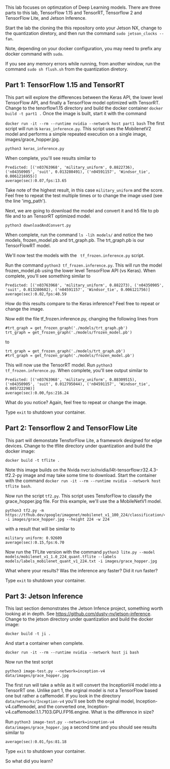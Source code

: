 This lab focuses on optimzation of Deep Learning models.  There are three parts to this lab, TensorFlow 1.15 and TensorRT, Tensorflow 2 and TensorFlow Lite, and Jetson Inference.

Start the lab the cloning the this repository onto your Jetson NX, change to the quantization
 diretory, and then run the command `sudo jetson_clocks --fan`.

Note, depending on your docker configuration, you may need to prefix any docker command with `sudo`.

If you see any memory errors while running, from another window, run the command `sudo sh flush.sh` from the quantization
diretory.

## Part 1: TensorFlow 1.15 and TensorRT
This part will explore the differences between the Keras API, the lower level TensorFlow API, and finally a TensorFlow model optimized with TensorRT.  
Change to the tenorflow1.15 directory and build the docker container
``
docker build -t part1 .
``
Once the image is built, start it with the command

``
docker run -it --rm --runtime nvidia --network host part1 bash
``
The first script will run is `keras_inference.py`.  This script uses the MobilenetV2 model and performs a simple repeated execution on a single image, images/grace_hopper.jpg.
```
python3 keras_inference.py
```
When complete, you'll see results similar to
```
Predicted: [('n03763968', 'military_uniform', 0.8822736), ('n04350905', 'suit', 0.013280491), ('n04591157', 'Windsor_tie', 0.0061216955)]
average(sec):0.07,fps:13.65
```
Take note of the highest result, in this case `military_uniform` and the score.  Feel free to repeat the test multiple times or to change the image used (see the line 'img_path').

Next, we are going to download the model and convert it and h5 file to pb file and to an TensorRT optimized model.
```
python3 downloadAndConvert.py
```
When complete, run the command `ls -lih models/` and notice the two models, frozen_model.pb and trt_graph.pb.  The trt_graph.pb is our TensorFlowRT model.

We'll now test the models with the ` tf_frozen.inference.py` script.

Run the command `python3 tf_frozen.inference.py`.  This will run the model frozen_model.pb using the lower level TensorFlow API (vs Keras). When complete, you'll see something similar to 
```
Predicted: [('n03763968', 'military_uniform', 0.882273), ('n04350905', 'suit', 0.013280602), ('n04591157', 'Windsor_tie', 0.006121756)]
average(sec):0.02,fps:40.59
```
How do this results compare to the Keras inference?  Feel free to repeat or change the image.

Now edit the file tf_frozen.inference.py, changing the following lines from
```
#trt_graph = get_frozen_graph('./models/trt_graph.pb')
trt_graph = get_frozen_graph('./models/frozen_model.pb')
```
to

```
trt_graph = get_frozen_graph('./models/trt_graph.pb')
#trt_graph = get_frozen_graph('./models/frozen_model.pb')
```
This will now use the TensorRT model.  Run `python3 tf_frozen.inference.py`.  When complete, you'll see output similar to
```
Predicted: [('n03763968', 'military_uniform', 0.88309515), ('n04350905', 'suit', 0.012795044), ('n04591157', 'Windsor_tie', 0.005722298)]
average(sec):0.00,fps:216.24
```
What do you notice?  Again, feel free to repeat or change the image.

Type `exit` to shutdown your container.

## Part 2: Tensorflow 2 and TensorFlow Lite
This part will demonstate TensforFlow Lite, a framework designed for edge devices. 
Change to the tflite directory under quantization and build the docker image:
```
docker build -t tflite .
```
Note this image builds on the Nvida  nvcr.io/nvidia/l4t-tensorflow:r32.4.3-tf2.2-py image and may take some time to download.
Start the container with the command `docker run -it --rm --runtime nvidia --network host tflite bash`.

Now run the script `tf2.py`.  This script uses TensforFlow to classify the grace_hopper.jpg file.  For this example, we'll use the a MobileNetV1 model.
```
python3 tf2.py -m https://tfhub.dev/google/imagenet/mobilenet_v1_100_224/classification/4 -i images/grace_hopper.jpg --height 224 -w 224
```
with a result that will be similar to
```
military uniform: 0.92609
average(sec):0.15,fps:6.70
```

Now run the TFLite version with the command `python3 lite.py --model models/mobilenet_v1_1.0_224_quant.tflite --labels models/labels_mobilenet_quant_v1_224.txt -i images/grace_hopper.jpg`

What where your results?  Was the inference any faster?  Did it run faster?

Type `exit` to shutdown your container.

## Part 3: Jetson Inference

This last section demonstrates the Jetson Infence project, something worth looking at in depth. See https://github.com/dusty-nv/jetson-inference.
Change to the jetson directory under quantization and build the docker image:
```
docker build -t ji .
```
And start a container when complete.
```
docker run -it --rm --runtime nvidia --network host ji bash
```
Now run the test script
```
python3 image-test.py --network=inception-v4 data/images/grace_hopper.jpg 
```
The first run will take a while as it will convert the InceptionV4 model into a TensorRT one.  Unlike part 1, the orginal model is not a TensorFlow based one but rather a caffemodel.  If you look in the directory `data/networks/Inception-v4` you'll see both the orginal model, Inception-v4.caffemodel, and the converted one, Inception-v4.caffemodel.1.1.7103.GPU.FP16.engine. What is the difference in size?

Run `python3 image-test.py --network=inception-v4 data/images/grace_hopper.jpg` a second time and you should see results similar to 
```
average(sec):0.01,fps:81.18
```

Type `exit` to shutdown your container.


So what did you learn?
